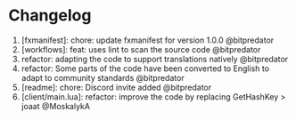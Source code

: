 # Changelog

<!-- ⚠⚠ Please follow the format provided ⚠⚠ -->
<!-- Always use "1." at the start instead of "2. " or "X. " as GitHub will auto renumber everything. -->
<!-- Use the following format below -->
<!--  1. [Changed Area] Title of changes - @github username  -->

<!-- Version 1.0.0 -->
1. [fxmanifest]: chore: update fxmanifest for version 1.0.0 @bitpredator
2. [workflows]: feat: uses lint to scan the source code @bitpredator
3. refactor: adapting the code to support translations natively @bitpredator
4. refactor: Some parts of the code have been converted to English to adapt to community standards @bitpredator
5. [readme]: chore: Discord invite added @bitpredator
6. [client/main.lua]: refactor: improve the code by replacing GetHashKey > joaat @MoskalykA